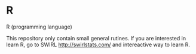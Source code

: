 # R
R (programming language)

This repository only contain small general rutines. If you are interested in learn R, go to SWIRL http://swirlstats.com/ and intereactive way to learn R.


